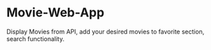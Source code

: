 # Movie-Web-App
Display Movies from API, add your desired movies to favorite section, search functionality. 
